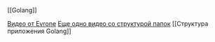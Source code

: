 [[Golang]]

[Видео от Evrone](https://www.youtube.com/watch?v=V6lQG6d5LgU)
[Еще одно видео со структурой папок](https://www.youtube.com/watch?v=mesl2Si6saw)
[[Структура приложения Golang]]